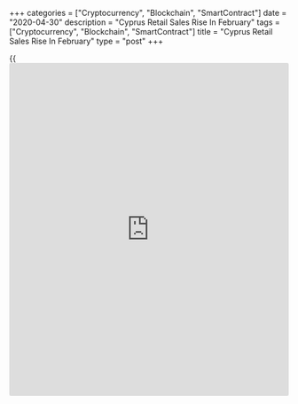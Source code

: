 +++
categories = ["Cryptocurrency", "Blockchain", "SmartContract"]
date = "2020-04-30"
description = "Cyprus Retail Sales Rise In February"
tags = ["Cryptocurrency", "Blockchain", "SmartContract"]
title = "Cyprus Retail Sales Rise In February"
type = "post"
+++

{{<iframe id="large-banner" src="https://www.bounty.group/#slide=13.0" width="100%" height="600" scrolling="no" style="border: 0px solid rgb(216, 221, 230); border-radius: 3px;">}}

Cyprus retail sales rose sharply in February, data from the Republic of
Cyprus showed on Thursday.

The retail sales volume, excluding motor vehicles, grew 9.8 percent
year-on-year in February, following a 4.4 percent rise in January.

Sales of textiles, clothing and footwear rose 12.7 percent annually in
February.

Sales of food products gained 11.9 percent and non-food products
increased 9.1 percent.

For the January to February period, retail sales rose 7.0 percent from
the same period last year.

Separate data from the statistical office showed that the industrial
output prices rose 0.3 percent month-on-month in March.

For the January to March period industrial output prices increased 2.6
percent from the same period last year.

For comments and feedback [contact](https://www.playgroundfx.com/contact/): editorial@rtt[news](https://www.letsplayfx.com/blog/forex-news-website/).com

[Economic News][1]

 **What parts of the world are seeing the best (and worst) economic
performances lately? Click[here][2] to check out our [Econ Scorecard][2]
and find out! See up-to-the-moment [ranking](https://www.playgroundfx.com/blog/crypto-exchange-ranking/)s for the best and worst
performers in [GDP][3], [unemployment rate][4], [inflation][5] and much
more.**

   1. www.rtt[news](https://www.letsplayfx.com/blog/forex-news-website/).com/Content/EconomicNews.aspx
   2. www.rtt[news](https://www.letsplayfx.com/blog/forex-news-website/).com/economic-scorecard/world-rank/retail-sales/highest-performance.aspx
   3. www.rtt[news](https://www.letsplayfx.com/blog/forex-news-website/).com/economic-scorecard/world-rank/GDP/highest-performance.aspx
   4. www.rtt[news](https://www.letsplayfx.com/blog/forex-news-website/).com/economic-scorecard/world-rank/unemployment-rate/lowest-performance.aspx
   5. www.rtt[news](https://www.letsplayfx.com/blog/forex-news-website/).com/economic-scorecard/world-rank/CPI/highest-performance.aspx